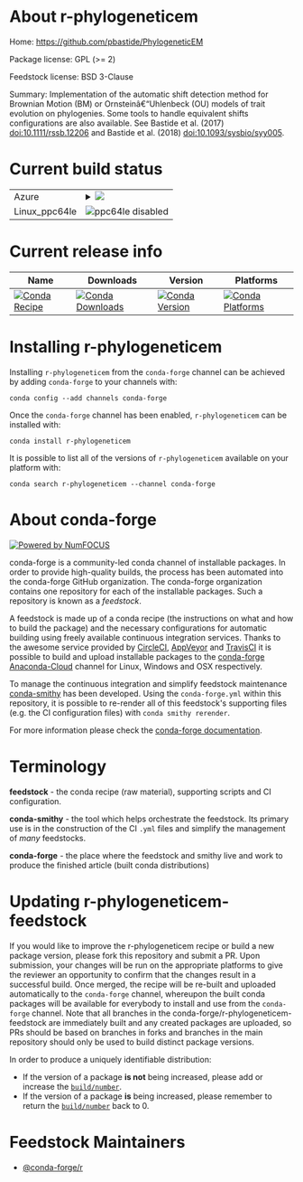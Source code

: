 About r-phylogeneticem
======================

Home: https://github.com/pbastide/PhylogeneticEM

Package license: GPL (>= 2)

Feedstock license: BSD 3-Clause

Summary:  Implementation of the automatic shift detection method for Brownian Motion (BM) or Ornsteinâ€“Uhlenbeck (OU) models of trait evolution on phylogenies. Some tools to handle equivalent shifts configurations are also available. See Bastide et al. (2017) <doi:10.1111/rssb.12206> and Bastide et al. (2018) <doi:10.1093/sysbio/syy005>.



Current build status
====================


<table>
    
  <tr>
    <td>Azure</td>
    <td>
      <details>
        <summary>
          <a href="https://dev.azure.com/conda-forge/feedstock-builds/_build/latest?definitionId=3428&branchName=master">
            <img src="https://dev.azure.com/conda-forge/feedstock-builds/_apis/build/status/r-phylogeneticem-feedstock?branchName=master">
          </a>
        </summary>
        <table>
          <thead><tr><th>Variant</th><th>Status</th></tr></thead>
          <tbody><tr>
              <td>linux_target_platformlinux-64</td>
              <td>
                <a href="https://dev.azure.com/conda-forge/feedstock-builds/_build/latest?definitionId=3428&branchName=master">
                  <img src="https://dev.azure.com/conda-forge/feedstock-builds/_apis/build/status/r-phylogeneticem-feedstock?branchName=master&jobName=linux&configuration=linux_target_platformlinux-64" alt="variant">
                </a>
              </td>
            </tr><tr>
              <td>osx_target_platformosx-64</td>
              <td>
                <a href="https://dev.azure.com/conda-forge/feedstock-builds/_build/latest?definitionId=3428&branchName=master">
                  <img src="https://dev.azure.com/conda-forge/feedstock-builds/_apis/build/status/r-phylogeneticem-feedstock?branchName=master&jobName=osx&configuration=osx_target_platformosx-64" alt="variant">
                </a>
              </td>
            </tr><tr>
              <td>win_target_platformwin-64</td>
              <td>
                <a href="https://dev.azure.com/conda-forge/feedstock-builds/_build/latest?definitionId=3428&branchName=master">
                  <img src="https://dev.azure.com/conda-forge/feedstock-builds/_apis/build/status/r-phylogeneticem-feedstock?branchName=master&jobName=win&configuration=win_target_platformwin-64" alt="variant">
                </a>
              </td>
            </tr>
          </tbody>
        </table>
      </details>
    </td>
  </tr>
  <tr>
    <td>Linux_ppc64le</td>
    <td>
      <img src="https://img.shields.io/badge/ppc64le-disabled-lightgrey.svg" alt="ppc64le disabled">
    </td>
  </tr>
</table>

Current release info
====================

| Name | Downloads | Version | Platforms |
| --- | --- | --- | --- |
| [![Conda Recipe](https://img.shields.io/badge/recipe-r--phylogeneticem-green.svg)](https://anaconda.org/conda-forge/r-phylogeneticem) | [![Conda Downloads](https://img.shields.io/conda/dn/conda-forge/r-phylogeneticem.svg)](https://anaconda.org/conda-forge/r-phylogeneticem) | [![Conda Version](https://img.shields.io/conda/vn/conda-forge/r-phylogeneticem.svg)](https://anaconda.org/conda-forge/r-phylogeneticem) | [![Conda Platforms](https://img.shields.io/conda/pn/conda-forge/r-phylogeneticem.svg)](https://anaconda.org/conda-forge/r-phylogeneticem) |

Installing r-phylogeneticem
===========================

Installing `r-phylogeneticem` from the `conda-forge` channel can be achieved by adding `conda-forge` to your channels with:

```
conda config --add channels conda-forge
```

Once the `conda-forge` channel has been enabled, `r-phylogeneticem` can be installed with:

```
conda install r-phylogeneticem
```

It is possible to list all of the versions of `r-phylogeneticem` available on your platform with:

```
conda search r-phylogeneticem --channel conda-forge
```


About conda-forge
=================

[![Powered by NumFOCUS](https://img.shields.io/badge/powered%20by-NumFOCUS-orange.svg?style=flat&colorA=E1523D&colorB=007D8A)](http://numfocus.org)

conda-forge is a community-led conda channel of installable packages.
In order to provide high-quality builds, the process has been automated into the
conda-forge GitHub organization. The conda-forge organization contains one repository
for each of the installable packages. Such a repository is known as a *feedstock*.

A feedstock is made up of a conda recipe (the instructions on what and how to build
the package) and the necessary configurations for automatic building using freely
available continuous integration services. Thanks to the awesome service provided by
[CircleCI](https://circleci.com/), [AppVeyor](https://www.appveyor.com/)
and [TravisCI](https://travis-ci.org/) it is possible to build and upload installable
packages to the [conda-forge](https://anaconda.org/conda-forge)
[Anaconda-Cloud](https://anaconda.org/) channel for Linux, Windows and OSX respectively.

To manage the continuous integration and simplify feedstock maintenance
[conda-smithy](https://github.com/conda-forge/conda-smithy) has been developed.
Using the ``conda-forge.yml`` within this repository, it is possible to re-render all of
this feedstock's supporting files (e.g. the CI configuration files) with ``conda smithy rerender``.

For more information please check the [conda-forge documentation](https://conda-forge.org/docs/).

Terminology
===========

**feedstock** - the conda recipe (raw material), supporting scripts and CI configuration.

**conda-smithy** - the tool which helps orchestrate the feedstock.
                   Its primary use is in the construction of the CI ``.yml`` files
                   and simplify the management of *many* feedstocks.

**conda-forge** - the place where the feedstock and smithy live and work to
                  produce the finished article (built conda distributions)


Updating r-phylogeneticem-feedstock
===================================

If you would like to improve the r-phylogeneticem recipe or build a new
package version, please fork this repository and submit a PR. Upon submission,
your changes will be run on the appropriate platforms to give the reviewer an
opportunity to confirm that the changes result in a successful build. Once
merged, the recipe will be re-built and uploaded automatically to the
`conda-forge` channel, whereupon the built conda packages will be available for
everybody to install and use from the `conda-forge` channel.
Note that all branches in the conda-forge/r-phylogeneticem-feedstock are
immediately built and any created packages are uploaded, so PRs should be based
on branches in forks and branches in the main repository should only be used to
build distinct package versions.

In order to produce a uniquely identifiable distribution:
 * If the version of a package **is not** being increased, please add or increase
   the [``build/number``](https://conda.io/docs/user-guide/tasks/build-packages/define-metadata.html#build-number-and-string).
 * If the version of a package **is** being increased, please remember to return
   the [``build/number``](https://conda.io/docs/user-guide/tasks/build-packages/define-metadata.html#build-number-and-string)
   back to 0.

Feedstock Maintainers
=====================

* [@conda-forge/r](https://github.com/conda-forge/r/)


